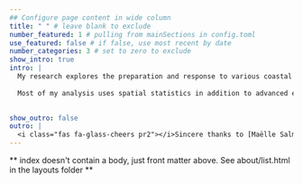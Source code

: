```yaml
---
## Configure page content in wide column
title: " " # leave blank to exclude
number_featured: 1 # pulling from mainSections in config.toml
use_featured: false # if false, use most recent by date
number_categories: 3 # set to zero to exclude
show_intro: true
intro: |
  My research explores the preparation and response to various coastal hazards using rigorous quantitative methods. My current work includes vulnerability analysis, disaster impact analysis, and the politics of climate adaptation. 
  
  Most of my analysis uses spatial statistics in addition to advanced econometric techniques. I am well versed in the program langugages ArcGIS and `R`.
  

show_outro: false
outro: |
  <i class="fas fa-glass-cheers pr2"></i>Sincere thanks to [Maëlle Salmon](https://masalmon.eu/) for her help naming this Hugo theme!
---
```


** index doesn't contain a body, just front matter above.
See about/list.html in the layouts folder **
